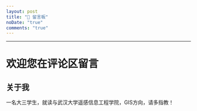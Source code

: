 ```yaml
---
layout: post
title: "💬 留言板"
noDate: "true"
comments: "true"
---
```


---

# 欢迎您在评论区留言

## 关于我

一名大三学生，就读与武汉大学遥感信息工程学院，GIS方向，请多指教！